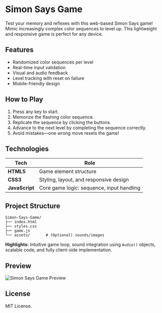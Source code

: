 # Simon Says Game

Test your memory and reflexes with this web-based Simon Says game! Mimic increasingly complex color sequences to level up. This lightweight and responsive game is perfect for any device.

## Features

*   Randomized color sequences per level
*   Real-time input validation
*   Visual and audio feedback
*   Level tracking with reset on failure
*   Mobile-friendly design

## How to Play

1.  Press any key to start.
2.  Memorize the flashing color sequence.
3.  Replicate the sequence by clicking the buttons.
4.  Advance to the next level by completing the sequence correctly.
5.  Avoid mistakes—one wrong move resets the game!

## Technologies

| Tech         | Role                                     |
|--------------|------------------------------------------|
| **HTML5**    | Game element structure                   |
| **CSS3**     | Styling, layout, and responsive design   |
| **JavaScript** | Core game logic: sequence, input handling |

## Project Structure

```plaintext
Simon-Says-Game/
├── index.html
├── styles.css
├── game.js
└── assets/       # (Optional) sounds/images
```

**Highlights:** Intuitive game loop, sound integration using `Audio()` objects, scalable code, and fully client-side implementation.

## Preview

![Simon Says Game Preview](https://github.com/user-attachments/assets/a58913b0-aec0-4b12-be16-f21e2cfcc8dd)

## License

MIT License.

